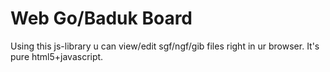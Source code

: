 # Web Go/Baduk Board
Using this js-library u can view/edit sgf/ngf/gib files right in ur browser. It's pure html5+javascript.
